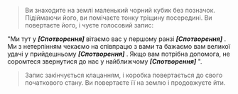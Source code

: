 > Ви знаходите на землі маленький чорний кубик без позначок. Підіймаючи його, ви помічаєте тонку тріщину посередині. Ви повертаєте його, і чуєте голосовий запис:

"Ми тут у ***[Спотворення]*** вітаємо вас у першому ранзі ***[Спотворення]*** . Ми з нетерпінням чекаємо на співпрацю з вами та бажаємо вам великої удачі у прийдешньому ***[Спотворення]*** . Якщо вам потрібна допомога, не соромтеся звернутися до нас у найближчому ***[Спотворення]*** ".

> Запис закінчується клацанням, і коробка повертається до свого початкового стану. Ви повертаєте її на землю і продовжуєте йти.
